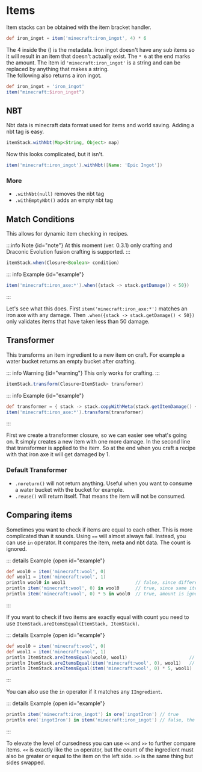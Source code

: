 # Items

Item stacks can be obtained with the item bracket handler.

```groovy
def iron_ingot = item('minecraft:iron_ingot', 4) * 6
```

The 4 inside the () is the metadata. Iron ingot doesn't have any sub items so it will result in an item that doesn't actually exist.
The `* 6` at the end marks the amount. The item id `'minecraft:iron_ingot'` is a string and can be replaced by anything that makes a string. <br>
The following also returns a iron ingot.

```groovy
def iron_ingot = 'iron_ingot'
item("minecraft:$iron_ingot")
```

## NBT

Nbt data is minecraft data format used for items and world saving. Adding a nbt tag is easy.

```groovy
itemStack.withNbt(Map<String, Object> map)
```

Now this looks complicated, but it isn't.

```groovy
item('minecraft:iron_ingot').withNbt([Name: 'Epic Ingot'])
```

### More

- `.withNbt(null)` removes the nbt tag
- `.withEmptyNbt()` adds an empty nbt tag

## Match Conditions

This allows for dynamic item checking in recipes.

:::info Note {id="note"}
At this moment (ver. 0.3.1) only crafting and Draconic Evolution fusion crafting is supported.
:::


```groovy
itemStack.when(Closure<Boolean> condition)
```

::: info Example {id="example"}
```groovy
item('minecraft:iron_axe:*').when({stack -> stack.getDamage() < 50})
```
:::

Let's see what this does. First `item('minecraft:iron_axe:*')` matches an iron axe with any damage.
Then `.when({stack -> stack.getDamage() < 50})` only validates items that have taken less than 50 damage.

## Transformer

This transforms an item ingredient to a new item on craft. For example a water bucket returns an empty bucket after crafting.

::: info Warning {id="warning"}
This only works for crafting.
:::

```groovy
itemStack.transform(Closure<ItemStack> transformer)
```

::: info Example {id="example"}
```groovy
def transformer = { stack -> stack.copyWithMeta(stack.getItemDamage() + 1)}
item('minecraft:iron_axe:*').transform(transformer)
```

:::

First we create a transformer closure, so we can easier see what's going on. It simply creates a new item with one more damage.
In the second line that transformer is applied to the item. So at the end when you craft a recipe with that iron axe it will get damaged by 1.

### Default Transformer

- `.noreturn()` will not return anything. Useful when you want to consume a water bucket with the bucket for example.
- `.reuse()` will return itself. That means the item will not be consumed.

## Comparing items
Sometimes you want to check if items are equal to each other. This is more complicated than it sounds.
Using `==` will almost always fail. Instead, you can use `in` operator. It compares the item, meta and nbt data.
The count is ignored.

::: details Example {open id="example"}
```groovy
def wool0 = item('minecraft:wool', 0)
def wool1 = item('minecraft:wool', 1)
println wool0 in wool1                          // false, since different meta
println item('minecraft:wool', 0) in wool0      // true, since same item and meta
println item('minecraft:wool', 0) * 5 in wool0  // true, amount is ignored
```
:::

If you want to check if two items are exactly equal with count you need to use `ItemStack.areItemsEqual(ItemStack, ItemStack)`.

::: details Example {open id="example"}
```groovy
def wool0 = item('minecraft:wool', 0)
def wool1 = item('minecraft:wool', 1)
println ItemStack.areItemsEqual(wool0, wool1)                       // false
println ItemStack.areItemsEqual(item('minecraft:wool', 0), wool1)   // true
println ItemStack.areItemsEqual(item('minecraft:wool', 0) * 5, wool1)   // false
```
:::

You can also use the `in` operator if it matches any `IIngredient`.

::: details Example {open id="example"}
```groovy
println item('minecraft:iron_ingot') in ore('ingotIron') // true
println ore('ingotIron') in item('minecraft:iron_ingot') // false, the iron ingot is in the ore dict and not vice versa.
```
:::

To elevate the level of cursedness you can use `<<` and `>>` to further compare items.
`<<` is exactly like the `in` operator, but the count of the ingredient must also be greater or equal to the item on the left side.
`>>` is the same thing but sides swapped.
